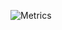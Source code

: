 
![Metrics](https://metrics.lecoq.io/Mehak-Mehta?template=classic&music=1&isocalendar=1&isocalendar.duration=half-year&music.provider=spotify&music.mode=playlist&music.playlist=https%3A%2F%2Fopen.spotify.com%2Fplaylist%2F7ETUYyrVuH9rQIc9Iy9vFY%3Fsi%3Dh5UgX0AoTH6Z0PB8jAtBqw%26utm_source%3Dcopy-link&music.limit=4&music.played.at=true&music.user=mehakmehta&config.timezone=Asia%2FCalcutta)
